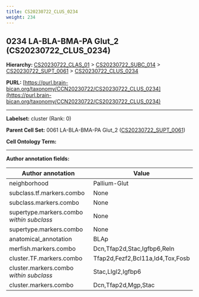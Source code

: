 ```yaml
---
title: CS20230722_CLUS_0234
weight: 234
---
```

## 0234 LA-BLA-BMA-PA Glut_2 (CS20230722_CLUS_0234)
<b>Hierarchy: </b>
[CS20230722_CLAS_01](../CS20230722_CLAS_01) >
[CS20230722_SUBC_014](../CS20230722_SUBC_014) >
[CS20230722_SUPT_0061](../CS20230722_SUPT_0061) >
[CS20230722_CLUS_0234](../CS20230722_CLUS_0234)

**PURL:** [https://purl.brain-bican.org/taxonomy/CCN20230722/CS20230722_CLUS_0234](https://purl.brain-bican.org/taxonomy/CCN20230722/CS20230722_CLUS_0234)

---


**Labelset:** cluster (Rank: 0)

**Parent Cell Set:** 0061 LA-BLA-BMA-PA Glut_2 ([CS20230722_SUPT_0061](../CS20230722_SUPT_0061))



**Cell Ontology Term:** 

[MARKER GENES.]: #


---

[TRANSFERRED ANNOTATIONS.]: #


[AUTHOR ANNOTATION FIELDS.]: #


**Author annotation fields:**

| Author annotation | Value |
|-------------------|-------|
|neighborhood|Pallium-Glut|
|subclass.tf.markers.combo|None|
|subclass.markers.combo|None|
|supertype.markers.combo _within subclass_|None|
|supertype.markers.combo|None|
|anatomical_annotation|BLAp|
|merfish.markers.combo|Dcn,Tfap2d,Stac,Igfbp6,Reln|
|cluster.TF.markers.combo|Tfap2d,Fezf2,Bcl11a,Id4,Tox,Fosb|
|cluster.markers.combo _within subclass_|Stac,Llgl2,Igfbp6|
|cluster.markers.combo|Dcn,Tfap2d,Mgp,Stac|
